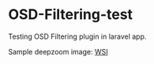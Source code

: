# OSD-Filtering-test
Testing OSD Filtering plugin in laravel app.

Sample deepzoom image: [WSI](https://drive.google.com/file/d/1nlG0KAM7TtzX1PjmXyJ6Ojn2JPMT2SUf/view?usp=sharing)
